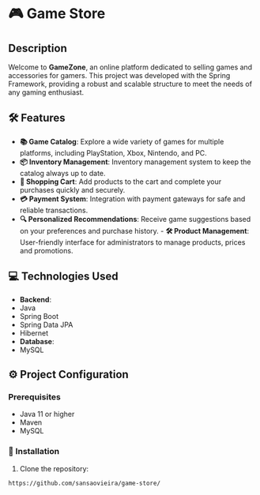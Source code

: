 # 🎮 Game Store

## Description

Welcome to **GameZone**, an online platform dedicated to selling games and accessories for gamers. This project was developed with the Spring Framework, providing a robust and scalable structure to meet the needs of any gaming enthusiast.

## 🛠️ Features

- **📚 Game Catalog**: Explore a wide variety of games for multiple platforms, including PlayStation, Xbox, Nintendo, and PC.
- **📦 Inventory Management**: Inventory management system to keep the catalog always up to date.
- **🛒 Shopping Cart**: Add products to the cart and complete your purchases quickly and securely.
- **💳 Payment System**: Integration with payment gateways for safe and reliable transactions.
- **🔍 Personalized Recommendations**: Receive game suggestions based on your preferences and purchase history. - **🛠️ Product Management**: User-friendly interface for administrators to manage products, prices and promotions.

## 💻 Technologies Used

- **Backend**:
- Java
- Spring Boot
- Spring Data JPA
- Hibernet
- **Database**:
- MySQL

## ⚙️ Project Configuration

### Prerequisites

- Java 11 or higher
- Maven
- MySQL

### 🚀 Installation

1. Clone the repository:
```sh
https://github.com/sansaovieira/game-store/
